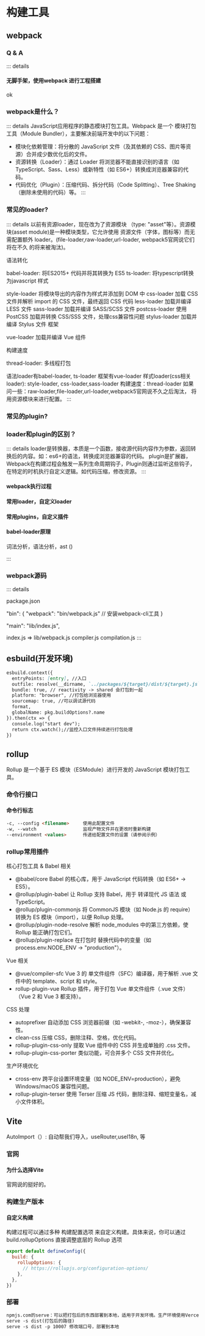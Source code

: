 # 构建工具

## webpack

### Q & A

::: details

#### 无脚手架，使用webpack 进行工程搭建

ok

### webpack是什么？

::: details
JavaScript应用程序的静态模块打包工具。Webpack 是一个 模块打包工具（Module Bundler），主要解决前端开发中的以下问题：

* 模块化依赖管理：将分散的 JavaScript 文件（及其依赖的 CSS、图片等资源）合并成少数优化后的文件。
* 资源转换（Loader）：通过 Loader 将浏览器不能直接识别的语言（如 TypeScript、Sass、Less）或新特性（如 ES6+）转换成浏览器兼容的代码。
* 代码优化（Plugin）：压缩代码、拆分代码（Code Splitting）、Tree Shaking（删除未使用的代码）等。
:::

### 常见的loader?

::: details
以前有资源loader，现在改为了资源模块 （type: "asset"等）。资源模块(asset module)是一种模块类型，它允许使用 资源文件（字体，图标等）而无需配置额外 loader。(file-loader,raw-loader,url-loader, webpack5官网说它们将在不久 的将来被淘汰)。

语法转化

babel-loader: 将ES2015+ 代码并将其转换为 ES5
ts-loader: 将typescript转换为javascript
样式

style-loader 将模块导出的内容作为样式并添加到 DOM 中
css-loader 加载 CSS 文件并解析 import 的 CSS 文件，最终返回 CSS 代码
less-loader 加载并编译 LESS 文件
sass-loader 加载并编译 SASS/SCSS 文件
postcss-loader 使用 PostCSS 加载并转换 CSS/SSS 文件，处理css兼容性问题
stylus-loader 加载并编译 Stylus 文件
框架

vue-loader 加载并编译 Vue 组件

构建速度

thread-loader: 多线程打包

语法loader有babel-loader, ts-loader
框架有vue-loader
样式loader(css相关loader): style-loader, css-loader,sass-loader
构建速度：thread-loader
如果问一些：raw-loader,file-loader,url-loader,webpack5官网说不久之后淘汰，
将用资源模块来进行配置。
:::

### 常见的plugin?

### loader和plugin的区别？

::: details
loader是转换器，本质是一个函数，接收源代码内容作为参数，返回转换后的内容。如：es6+的语法，转换成浏览器兼容的代码。
plugin是扩展器，Webpack在构建过程会触发一系列生命周期钩子，Plugin则通过监听这些钩子，在特定的时机执行自定义逻辑。如代码压缩，修改资源。
:::

#### webpack执行过程

#### 常用loader，自定义loader

#### 常用plugins，自定义插件

#### babel-loader原理

词法分析，语法分析，ast ()

:::

### webpack源码

::: details

package.json

"bin": {
    "webpack": "bin/webpack.js" // 安装webpack-cli工具
}
  
"main": "lib/index.js",

index.js => lib/webpack.js
compiler.js
compilation.js
:::


## esbuild(开发环境)

```md
esbuild.context({
  entryPoints: [entry], //入口
  outfile: resolve(__dirname, `../packages/${target}/dist/${target}.js`), //出口
  bundle: true, // reactivity -> shared 会打包到一起
  platform: "browser", //打包给浏览器使用
  sourcemap: true, //可以调试源代码
  format,
  globalName: pkg.buildOptions?.name
}).then(ctx => {
  console.log("start dev");
  return ctx.watch();//监控入口文件持续进行打包处理
})
```

## rollup

Rollup 是一个基于 ES 模块（ESModule）进行开发的 JavaScript 模块打包工具。

### 命令行接口

#### 命令行标志

```md
-c, --config <filename>     使用此配置文件
-w, --watch                 监视产物文件并在更改时重新构建
--environment <values>      传递给配置文件的设置（请参阅示例）
```


### rollup常用插件

核心打包工具 & Babel 相关

* @babel/core	Babel 的核心库，用于 JavaScript 代码转换（如 ES6+ → ES5）。
* @rollup/plugin-babel	让 Rollup 支持 Babel，用于 转译现代 JS 语法 或 TypeScript。
* @rollup/plugin-commonjs	将 CommonJS 模块（如 Node.js 的 require）转换为 ES 模块（import），以便 Rollup 处理。
* @rollup/plugin-node-resolve	解析 node_modules 中的第三方依赖，使 Rollup 能正确打包它们。
* @rollup/plugin-replace	在打包时 替换代码中的变量（如 process.env.NODE_ENV → "production"）。

Vue 相关

* @vue/compiler-sfc	Vue 3 的 单文件组件（SFC）编译器，用于解析 .vue 文件中的 template、script 和 style。
* rollup-plugin-vue	Rollup 插件，用于打包 Vue 单文件组件（.vue 文件）（Vue 2 和 Vue 3 都支持）。

CSS 处理

* autoprefixer	自动添加 CSS 浏览器前缀（如 -webkit-, -moz-），确保兼容性。
* clean-css	压缩 CSS，删除注释、空格，优化代码。
* rollup-plugin-css-only	提取 Vue 组件中的 CSS 并生成单独的 .css 文件。
* rollup-plugin-css-porter	类似功能，可合并多个 CSS 文件并优化。

生产环境优化

* cross-env	跨平台设置环境变量（如 NODE_ENV=production），避免 Windows/macOS 兼容性问题。
* rollup-plugin-terser	使用 Terser 压缩 JS 代码，删除注释、缩短变量名，减小文件体积。

## Vite

AutoImport（）: 自动帮我们导入，useRouter,useI18n, 等

### 官网

#### 为什么选择Vite

官网说的挺好的。

### 构建生产版本

#### 自定义构建

构建过程可以通过多种 构建配置选项 来自定义构建。具体来说，你可以通过 build.rollupOptions 直接调整底层的 Rollup 选项

```vite.config.js
export default defineConfig({
  build: {
    rollupOptions: {
      // https://rollupjs.org/configuration-options/
    },
  },
})
```

### 部署

```md
npmjs.com的serve：可以把打包后的东西部署到本地，适用于开发环境。生产环境使用Vercel
serve -s dist(打包后的路径)
serve -s dist -p 10007 修改端口号，部署到本地
```
